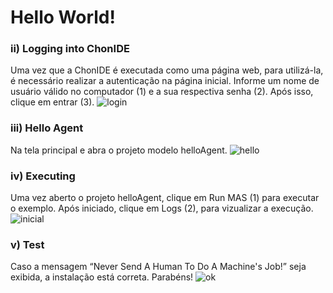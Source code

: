 # Hello World!

### ii) Logging into ChonIDE 
Uma vez que a ChonIDE é executada como uma página web, para utilizá-la, é necessário realizar a autenticação na página inicial. Informe um nome de usuário válido no computador (1) e a sua respectiva senha (2). Após isso, clique em entrar (3). 
![login](https://github.com/chon-group/chonIDE/assets/32855001/7a699246-ed8a-46bd-b5ca-c76e46467465)

### iii) Hello Agent
Na tela principal e abra o projeto modelo helloAgent.
![hello](https://github.com/chon-group/chonIDE/assets/32855001/7eb81da9-3219-4435-af0c-8ca217150490)


### iv) Executing
Uma vez aberto o projeto helloAgent, clique em Run MAS (1) para executar o exemplo. Após iniciado, clique em Logs (2), para vizualizar a execução.
![inicial](https://github.com/chon-group/chonIDE/assets/32855001/fdaddc1e-5e2d-40c2-967c-fc7fbb08a432)


### v) Test
Caso a mensagem “Never Send A Human To Do A Machine's Job!” seja exibida, a instalação está correta. Parabéns!
![ok](https://github.com/chon-group/chonIDE/assets/32855001/9476760b-ae2d-42d2-8bf1-e5ed48a05121)
